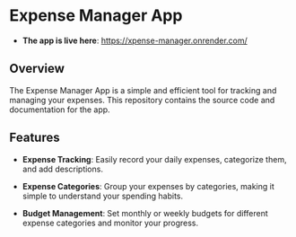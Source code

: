 # Expense Manager App

- **The app is live here**: https://xpense-manager.onrender.com/

## Overview

The Expense Manager App is a simple and efficient tool for tracking and managing your expenses. This repository contains the source code and documentation for the app.

## Features

- **Expense Tracking**: Easily record your daily expenses, categorize them, and add descriptions.

- **Expense Categories**: Group your expenses by categories, making it simple to understand your spending habits.

- **Budget Management**: Set monthly or weekly budgets for different expense categories and monitor your progress.


